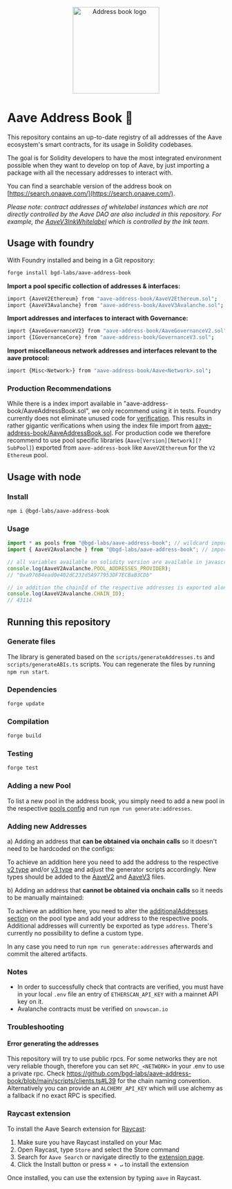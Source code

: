 <p align="center"><img width="200" src="./addressbook_logo.png" alt="Address book logo"></a></p>

# Aave Address Book :book:

This repository contains an up-to-date registry of all addresses of the Aave ecosystem's smart contracts, for its usage in Solidity codebases.

The goal is for Solidity developers to have the most integrated environment possible when they want to develop on top of Aave, by just importing a package with all the necessary addresses to interact with.

You can find a searchable version of the address book on [https://search.onaave.com/](https://search.onaave.com/).

_Please note: contract addresses of whitelabel instances which are not directly controlled by the Aave DAO are also included in this repository. For example, the [AaveV3InkWhitelabel](src/AaveV3InkWhitelabel.sol) which is controlled by the Ink team._

## Usage with foundry

With Foundry installed and being in a Git repository:

```sh
forge install bgd-labs/aave-address-book
```

**Import a pool specific collection of addresses & interfaces:**

```sh
import {AaveV2Ethereum} from "aave-address-book/AaveV2Ethereum.sol";
import {AaveV3Avalanche} from "aave-address-book/AaveV3Avalanche.sol";
```

**Import addresses and interfaces to interact with Governance:**

```sh
import {AaveGovernanceV2} from "aave-address-book/AaveGovernanceV2.sol";
import {IGovernanceCore} from "aave-address-book/GovernanceV3.sol";

```

**Import miscellaneous network addresses and interfaces relevant to the aave protocol:**

```sh
import {Misc<Network>} from "aave-address-book/Aave<Network>.sol";
```

### Production Recommendations

While there is a index import available in "aave-address-book/AaveAddressBook.sol", we only recommend using it in tests.
Foundry currently does not eliminate unused code for [verification](https://github.com/foundry-rs/foundry/issues/2266).
This results in rather gigantic verifications when using the index file import from [aave-address-book/AaveAddressBook.sol](./src/AaveAddressBook.sol).
For production code we therefore recommend to use pool specific libraries (`Aave[Version][Network][?SubPool]`) exported from `aave-address-book` like `AaveV2Ethereum` for the `V2` `Ethereum` pool.

## Usage with node

### Install

```sh
npm i @bgd-labs/aave-address-book
```

### Usage

```js
import * as pools from "@bgd-labs/aave-address-book"; // wildcard import
import { AaveV2Avalanche } from "@bgd-labs/aave-address-book"; // import specific pool

// all variables available on solidity version are available in javascript as well
console.log(AaveV2Avalanche.POOL_ADDRESSES_PROVIDER);
// "0xa97684ead0e402dC232d5A977953DF7ECBaB3CDb"

// in addition the chainId of the respective addresses is exported alongside
console.log(AaveV2Avalanche.CHAIN_ID);
// 43114
```

## Running this repository

### Generate files

The library is generated based on the `scripts/generateAddresses.ts` and `scripts/generateABIs.ts` scripts. You can regenerate the files by running `npm run start`.

### Dependencies

```sh
forge update
```

### Compilation

```sh
forge build
```

### Testing

```sh
forge test
```

### Adding a new Pool

To list a new pool in the address book, you simply need to add a new pool in the respective [pools config](./scripts/configs/<type>/<network>) and run `npm run generate:addresses`.

### Adding new Addresses

a) Adding an address that **can be obtained via onchain calls** so it doesn't need to be hardcoded on the configs:

To achieve an addition here you need to add the address to the respective [v2 type](https://github.com/bgd-labs/aave-address-book/blob/main/scripts/generator_v2.ts#L11) and/or [v3 type](https://github.com/bgd-labs/aave-address-book/blob/main/scripts/generator_v3.ts#L11) and adjust the generator scripts accordingly. New types should be added to the [AaveV2](https://github.com/bgd-labs/aave-address-book/blob/main/src/AaveV2.sol) and [AaveV3](https://github.com/bgd-labs/aave-address-book/blob/main/src/AaveV3.sol) files.

b) Adding an address that **cannot be obtained via onchain calls** so it needs to be manually maintained:

To achieve an addition here, you need to alter the [additionalAddresses section](https://github.com/bgd-labs/aave-address-book/blob/main/scripts/config.ts#L46) on the pool type and add your address to the respective pools. Additional addresses will currently be exported as type `address`. There's currently no possibility to define a custom type.

In any case you need to run `npm run generate:addresses` afterwards and commit the altered artifacts.

### Notes

- In order to successfully check that contracts are verified, you must have in your local `.env` file an entry of `ETHERSCAN_API_KEY` with a mainnet API key on it.
- Avalanche contracts must be verified on `snowscan.io`

### Troubleshooting

#### Error generating the addresses

This repository will try to use public rpcs.
For some networks they are not very reliable though, therefore you can set `RPC_<NETWORK>` in your .env to use a private rpc.
Check https://github.com/bgd-labs/aave-address-book/blob/main/scripts/clients.ts#L39 for the chain naming convention.
Alternatively you can provide an `ALCHEMY_API_KEY` which will use alchemy as a fallback if no exact RPC is specified.

### Raycast extension

To install the Aave Search extension for [Raycast](https://www.raycast.com/):
1.	Make sure you have Raycast installed on your Mac
2.	Open Raycast, type `Store` and select the Store command
4.	Search for `Aave Search` or navigate directly to the [extension page](https://www.raycast.com/smbdy/aave-search).
5.	Click the Install button or press `⁠⌘ + ⁠↵` to install the extension

Once installed, you can use the extension by typing `aave` in Raycast.
